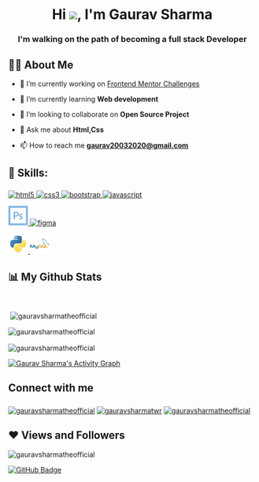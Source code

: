 <h1 align="center">Hi <img src="https://raw.githubusercontent.com/MartinHeinz/MartinHeinz/master/wave.gif"
        width="30px">, I'm Gaurav Sharma</h1>
<h3 align="center">I'm walking on the path of becoming a full stack Developer</h3>

## 🙋‍♂️ About Me

- 🔭 I’m currently working on [Frontend Mentor Challenges](https://www.frontendmentor.io/profile/gauravsharmatheofficial)

- 🌱 I’m currently learning **Web development**

- 👯 I’m looking to collaborate on **Open Source Project**

- 💬 Ask me about **Html,Css**

- 📫 How to reach me **gaurav20032020@gmail.com**

## 🚀 Skills:

<h3 align="left"></h3>
<p align="left">
<a href="https://www.w3.org/html/" target="_blank" rel="noreferrer"> <img src="https://img.icons8.com/color/48/000000/html-5.png" alt="html5" width="40" height="40"/> </a>  
<a href="https://www.w3schools.com/css/" target="_blank" rel="noreferrer"> <img src="https://img.icons8.com/color/48/000000/css3.png" alt="css3" width="40" height="40"/> </a> 
<a href="https://getbootstrap.com" target="_blank" rel="noreferrer"> <img src="https://img.icons8.com/color/48/000000/bootstrap.png" alt="bootstrap" width="40" height="40"/> </a>
<a href="https://developer.mozilla.org/en-US/docs/Web/JavaScript" target="_blank" rel="noreferrer"> <img src="https://img.icons8.com/color/48/000000/javascript.png" alt="javascript" width="40" height="40"/> </a>

<a href="https://www.photoshop.com/en" target="_blank" rel="noreferrer"> <img src="https://raw.githubusercontent.com/devicons/devicon/master/icons/photoshop/photoshop-line.svg" alt="photoshop" width="40" height="40"/> </a>
<a href="https://www.figma.com/" target="_blank" rel="noreferrer"> <img src="https://www.vectorlogo.zone/logos/figma/figma-icon.svg" alt="figma" width="40" height="40"/> </a>

<a href="https://www.python.org" target="_blank" rel="noreferrer"> <img src="https://raw.githubusercontent.com/devicons/devicon/master/icons/python/python-original.svg" alt="python" width="40" height="40"/> </a>
<a href="https://www.mysql.com/" target="_blank" rel="noreferrer"> <img src="https://raw.githubusercontent.com/devicons/devicon/master/icons/mysql/mysql-original-wordmark.svg" alt="mysql" width="40" height="40"/> </a>

 </p>

## 📊 My Github Stats

<br>




<p>&nbsp;<img align="center" src="https://github-readme-stats.vercel.app/api?username=gauravsharmatheofficial&show_icons=true&locale=en" alt="gauravsharmatheofficial" /></p>

<p><img align="center" src="https://github-readme-stats.vercel.app/api/top-langs?username=gauravsharmatheofficial&show_icons=true&locale=en&layout=compact" alt="gauravsharmatheofficial" /></p>



<p><img align="center" src="https://github-readme-streak-stats.herokuapp.com/?user=gauravsharmatheofficial&" alt="gauravsharmatheofficial" /></p>

<a href="https://github.com/gauravsharmatheofficial/github-readme-activity-graph"><img alt="Gaurav Sharma's Activity Graph" src="https://activity-graph.herokuapp.com/graph?username=gauravsharmatheofficial&bg_color=0D1117&color=5BCDEC&line=5BCDEC&point=FFFFFF&hide_border=true" /></a>



## Connect with me

<h3 align="left"></h3>
<p align="left">

<a href="https://linkedin.com/in/gauravsharmatheofficial" target="blank"><img align="center" src="https://raw.githubusercontent.com/rahuldkjain/github-profile-readme-generator/master/src/images/icons/Social/linked-in-alt.svg" alt="gauravsharmatheofficial" height="30" width="40" /></a>
<a href="https://twitter.com/gauravsharmatwr" target="blank"><img align="center" src="https://raw.githubusercontent.com/rahuldkjain/github-profile-readme-generator/master/src/images/icons/Social/twitter.svg" alt="gauravsharmatwr" height="30" width="40" /></a>
<a href="https://instagram.com/gauravsharmatheofficial" target="blank"><img align="center" src="https://raw.githubusercontent.com/rahuldkjain/github-profile-readme-generator/master/src/images/icons/Social/instagram.svg" alt="gauravsharmatheofficial" height="30" width="40" /></a>

</p>

## ❤ Views and Followers

<p align="left"> <img src="https://komarev.com/ghpvc/?username=gauravsharmatheofficial&label=Profile%20views&color=0e75b6&style=flat" alt="gauravsharmatheofficial" /> </p>

<a href="https://github.com/gauravsharmatheofficial?tab=followers"><img src="https://img.shields.io/github/followers/gauravsharmatheofficial?label=Followers&style=social" alt="GitHub Badge"></a>
